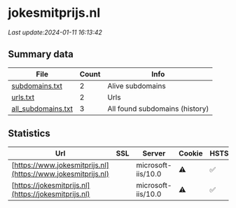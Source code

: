 # jokesmitprijs.nl
*Last update:2024-01-11 16:13:42*
## Summary data
| File       | Count | Info |
|------------|-------|------|
|[subdomains.txt](/data/jokesmitprijs/subdomains.txt)|2|Alive subdomains|
|[urls.txt](/data/jokesmitprijs/urls.txt)|2|Urls|
|[all_subdomains.txt](/data/jokesmitprijs/all_subdomains.txt)|3|All found subdomains (history)|
## Statistics
| Url | SSL | Server | Cookie | HSTS | CSP | XFO | XXP | RP | Tech |
|------------|-------|------|------|------|------|------|------|------|------|
|[https://www.jokesmitprijs.nl](https://www.jokesmitprijs.nl)| |microsoft-iis/10.0|:warning: |:white_check_mark: | |:white_check_mark: |:white_check_mark: |:white_check_mark: |Bootstrap:4.0.0 HSTS...|
|[https://jokesmitprijs.nl](https://jokesmitprijs.nl)| |microsoft-iis/10.0|:warning: |:white_check_mark: | |:white_check_mark: |:white_check_mark: |:white_check_mark: |Bootstrap:4.0.0 HSTS...|